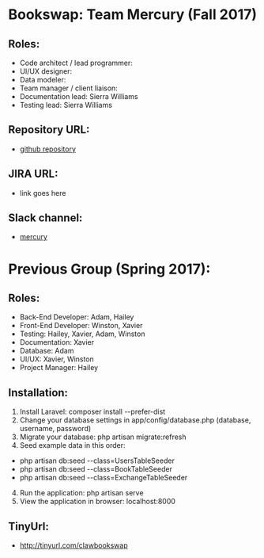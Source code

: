 # Bookswap: Team Mercury (Fall 2017) 

## Roles:
* Code architect / lead programmer:
* UI/UX designer:
* Data modeler:
* Team manager / client liaison:
* Documentation lead: Sierra Williams
* Testing lead: Sierra Williams

## Repository URL:
* [github repository](https://github.com/soft-eng-practicum/bookswap)

## JIRA URL:
* link goes here

## Slack channel:
* [mercury](https://ggc-dev.slack.com/messages/C6RM2UF7U)

# Previous Group (Spring 2017):

## Roles:
* Back-End Developer: Adam, Hailey
* Front-End Developer: Winston, Xavier
* Testing: Hailey, Xavier, Adam, Winston
* Documentation: Xavier
* Database: Adam
* UI/UX: Xavier, Winston
* Project Manager: Hailey

## Installation:
1. Install Laravel: composer install --prefer-dist
2. Change your database settings in app/config/database.php (database, username, password)
3. Migrate your database: php artisan migrate:refresh
4. Seed example data in this order:
* php artisan db:seed --class=UsersTableSeeder
* php artisan db:seed --class=BookTableSeeder
* php artisan db:seed --class=ExchangeTableSeeder
4. Run the application: php artisan serve
5. View the application in browser: localhost:8000

## TinyUrl:
* http://tinyurl.com/clawbookswap
